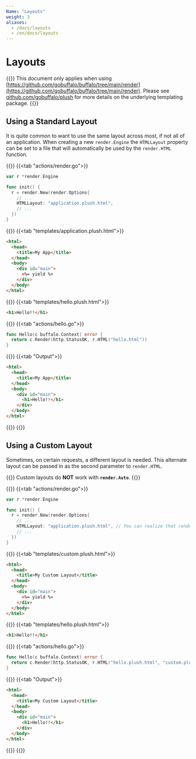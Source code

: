 ```yaml
---
Name: "Layouts"
weight: 3
aliases:
  - /docs/layouts
  - /en/docs/layouts
---
```


# Layouts

{{<note>}}
This document only applies when using [https://github.com/gobuffalo/buffalo/tree/main/render](https://github.com/gobuffalo/buffalo/tree/main/render).
Please see [github.com/gobuffalo/plush](https://github.com/gobuffalo/plush) for more details on the underlying templating package.
{{</note>}}

## Using a Standard Layout

It is quite common to want to use the same layout across most, if not all of an application. When creating a new `render.Engine` the `HTMLLayout` property can be set to a file that will automatically be used by the `render.HTML` function.

{{<codetabs>}}
{{<tab "actions/render.go">}}
```go
var r *render.Engine

func init() {
  r = render.New(render.Options{
    // ...
    HTMLLayout: "application.plush.html",
    // ...
  })
}
```
{{</tab>}}
{{<tab "templates/application.plush.html">}}
```html
<html>
  <head>
    <title>My App</title>
  </head>
  <body>
    <div id="main">
      <%= yield %>
    </div>
  </body>
</html>
```
{{</tab>}}
{{<tab "templates/hello.plush.html">}}
```html
<h1>Hello!!</h1>
```
{{</tab>}}
{{<tab "actions/hello.go">}}
```go
func Hello(c buffalo.Context) error {
  return c.Render(http.StatusOK, r.HTML("hello.html"))
}
```
{{</tab>}}
{{<tab "Output">}}
```html
<html>
  <head>
    <title>My App</title>
  </head>
  <body>
    <div id="main">
      <h1>Hello!!</h1>
    </div>
  </body>
</html>
```
{{</tab>}}
{{</codetabs>}}

## Using a Custom Layout

Sometimes, on certain requests, a different layout is needed. This alternate layout can be passed in as the second parameter to `render.HTML`.

{{<note>}}
Custom layouts do **NOT** work with **`render.Auto`**.
{{</note>}}

{{<codetabs>}}
{{<tab "actions/render.go">}}
```go
var r *render.Engine

func init() {
  r = render.New(render.Options{
    // ...
    HTMLLayout: "application.plush.html", // You can realize that render continues using the application.plush.html
    // ...
  })
}
```
{{</tab>}}
{{<tab "templates/custom.plush.html">}}
```html
<html>
  <head>
    <title>My Custom Layout</title>
  </head>
  <body>
    <div id="main">
      <%= yield %>
    </div>
  </body>
</html>
```
{{</tab>}}
{{<tab "templates/hello.plush.html">}}
```html
<h1>Hello!!</h1>
```
{{</tab>}}
{{<tab "actions/hello.go">}}
```go
func Hello(c buffalo.Context) error {
  return c.Render(http.StatusOK, r.HTML("hello.plush.html", "custom.plush.html"))
}
```
{{</tab>}}
{{<tab "Output">}}
```html
<html>
  <head>
    <title>My Custom Layout</title>
  </head>
  <body>
    <div id="main">
      <h1>Hello!!</h1>
    </div>
  </body>
</html>
```
{{</tab>}}
{{</codetabs>}}
